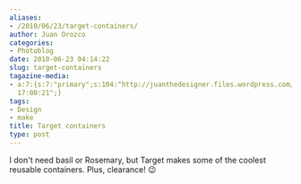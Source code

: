 ```yaml
---
aliases:
- /2010/06/23/target-containers/
author: Juan Orozco
categories:
- Photoblog
date: 2010-06-23 04:14:22
slug: target-containers
tagazine-media:
- a:7:{s:7:"primary";s:104:"http://juanthedesigner.files.wordpress.com/2010/06/p_1600_1200_194674a1-6c5e-4cd4-af41-17d011c02478.jpeg";s:6:"images";a:1:{s:104:"http://juanthedesigner.files.wordpress.com/2010/06/p_1600_1200_194674a1-6c5e-4cd4-af41-17d011c02478.jpeg";a:6:{s:8:"file_url";s:104:"http://juanthedesigner.files.wordpress.com/2010/06/p_1600_1200_194674a1-6c5e-4cd4-af41-17d011c02478.jpeg";s:5:"width";s:4:"1200";s:6:"height";s:4:"1600";s:4:"type";s:5:"image";s:4:"area";s:7:"1920000";s:9:"file_path";s:0:"";}}s:6:"videos";a:0:{}s:11:"image_count";s:1:"1";s:6:"author";s:7:"8033531";s:7:"blog_id";s:8:"17975075";s:9:"mod_stamp";s:19:"2010-11-25
  17:00:21";}
tags:
- Design
- make
title: Target containers
type: post
---
```


I don't need basil or Rosemary, but Target makes some of the coolest reusable containers. Plus, clearance! 😉

[<img src="http://juanthedesigner.files.wordpress.com/2010/06/p_1600_1200_194674a1-6c5e-4cd4-af41-17d011c02478.jpeg?w=580" alt="" class="alignnone size-full" data-recalc-dims="1" />][1]

[1]: http://juanthedesigner.files.wordpress.com/2010/06/p_1600_1200_194674a1-6c5e-4cd4-af41-17d011c02478.jpeg?w=580